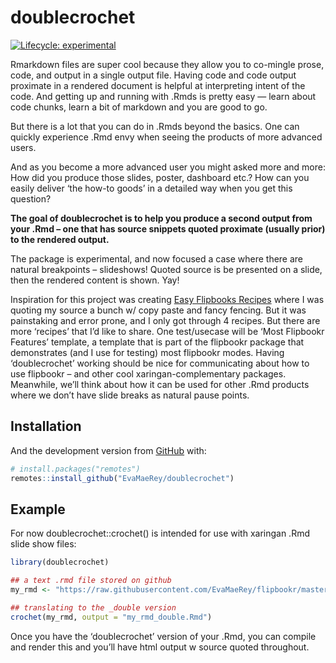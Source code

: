 
<!-- README.md is generated from README.Rmd. Please edit that file -->

# doublecrochet

<!-- badges: start -->

[![Lifecycle:
experimental](https://img.shields.io/badge/lifecycle-experimental-orange.svg)](https://www.tidyverse.org/lifecycle/#experimental)
<!-- badges: end -->

Rmarkdown files are super cool because they allow you to co-mingle
prose, code, and output in a single output file. Having code and code
output proximate in a rendered document is helpful at interpreting
intent of the code. And getting up and running with .Rmds is pretty easy
— learn about code chunks, learn a bit of markdown and you are good to
go.

But there is a lot that you can do in .Rmds beyond the basics. One can
quickly experience .Rmd envy when seeing the products of more advanced
users.

And as you become a more advanced user you might asked more and more:
How did you produce those slides, poster, dashboard etc.? How can you
easily deliver ‘the how-to goods’ in a detailed way when you get this
question?

**The goal of doublecrochet is to help you produce a second output from
your .Rmd – one that has source snippets quoted proximate (usually
prior) to the rendered output.**

The package is experimental, and now focused a case where there are
natural breakpoints – slideshows\! Quoted source is be presented on a
slide, then the rendered content is shown. Yay\!

Inspiration for this project was creating [Easy Flipbooks
Recipes](https://evamaerey.github.io/flipbooks/flipbook_recipes#1) where
I was quoting my source a bunch w/ copy paste and fancy fencing. But it
was painstaking and error prone, and I only got through 4 recipes. But
there are more ‘recipes’ that I’d like to share. One test/usecase will
be ‘Most Flipbookr Features’ template, a template that is part of the
flipbookr package that demonstrates (and I use for testing) most
flipbookr modes. Having ‘doublecrochet’ working should be nice for
communicating about how to use flipbookr – and other cool
xaringan-complementary packages. Meanwhile, we’ll think about how it can
be used for other .Rmd products where we don’t have slide breaks as
natural pause points.

## Installation

<!-- You can install the released version of doublecrochet from [CRAN](https://CRAN.R-project.org) with: -->

<!-- ``` r -->

<!-- install.packages("doublecrochet") -->

<!-- ``` -->

And the development version from [GitHub](https://github.com/) with:

``` r
# install.packages("remotes")
remotes::install_github("EvaMaeRey/doublecrochet")
```

## Example

For now doublecrochet::crochet() is intended for use with xaringan .Rmd
slide show files:

``` r
library(doublecrochet)

## a text .rmd file stored on github
my_rmd <- "https://raw.githubusercontent.com/EvaMaeRey/flipbookr/master/inst/rmarkdown/templates/minimal-flipbook/skeleton/skeleton.Rmd"

## translating to the _double version
crochet(my_rmd, output = "my_rmd_double.Rmd")
```

Once you have the ‘doublecrochet’ version of your .Rmd, you can compile
and render this and you’ll have html output w source quoted throughout.
